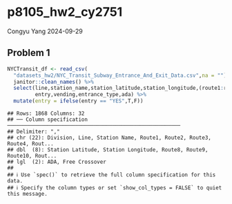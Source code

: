p8105_hw2_cy2751
================
Congyu Yang
2024-09-29

## Problem 1

``` r
NYCTransit_df <- read_csv(
  "datasets_hw2/NYC_Transit_Subway_Entrance_And_Exit_Data.csv",na = "") %>% 
  janitor::clean_names() %>% 
  select(line,station_name,station_latitude,station_longitude,(route1:route11),
         entry,vending,entrance_type,ada) %>% 
  mutate(entry = ifelse(entry == "YES",T,F)) 
```

    ## Rows: 1868 Columns: 32
    ## ── Column specification ────────────────────────────────────────────────────────
    ## Delimiter: ","
    ## chr (22): Division, Line, Station Name, Route1, Route2, Route3, Route4, Rout...
    ## dbl  (8): Station Latitude, Station Longitude, Route8, Route9, Route10, Rout...
    ## lgl  (2): ADA, Free Crossover
    ## 
    ## ℹ Use `spec()` to retrieve the full column specification for this data.
    ## ℹ Specify the column types or set `show_col_types = FALSE` to quiet this message.
